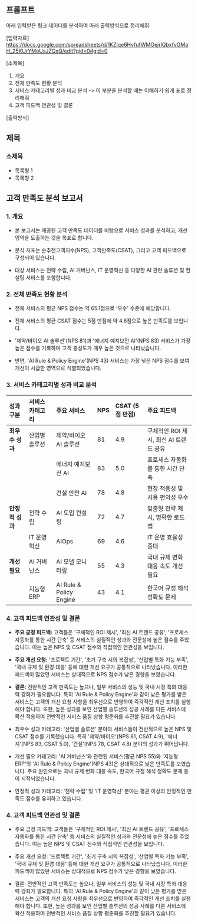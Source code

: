 ## 프롬프트

아래 입력받은 링크 데이터를 분석하여 아래 출력방식으로 정리해줘

[입력자료]
https://docs.google.com/spreadsheets/d/1KZlqe6HvfufWMOejrlQbxfvGMaH_25KUrYMoUsJZQxQ/edit?gid=0#gid=0

[소제목]
1. 개요
2. 전체 만족도 현황 분석
3. 서비스 카테고리별 성과 비교 분석
-> 이 부분을 분석할 때는 이해하기 쉽게 표로 정리해줘
4. 고객 피드백 연관성 및 결론

[출력방식]
## 제목
### 소제목
- 목록형 1
- 목록형 2



## 고객 만족도 분석 보고서
### 1. 개요
- 본 보고서는 제공된 고객 만족도 데이터를 바탕으로 서비스 성과를 분석하고, 개선 영역을 도출하는 것을 목표로 합니다.

- 분석 지표는 순추천고객지수(NPS), 고객만족도(CSAT), 그리고 고객 피드백으로 구성되어 있습니다.

- 대상 서비스는 전략 수립, AI 거버넌스, IT 운영혁신 등 다양한 AI 관련 솔루션 및 컨설팅 서비스를 포함합니다.

### 2. 전체 만족도 현황 분석
- 전체 서비스의 평균 NPS 점수는 약 65.1점으로 '우수' 수준에 해당합니다.

- 전체 서비스의 평균 CSAT 점수는 5점 만점에 약 4.6점으로 높은 만족도를 보입니다.

- '제약/바이오 AI 솔루션'(NPS 81)과 '에너지 예지보전 AI'(NPS 83) 서비스가 가장 높은 점수를 기록하며 고객 충성도가 매우 높은 것으로 나타났습니다.

- 반면, 'AI Rule & Policy Engine'(NPS 43) 서비스는 가장 낮은 NPS 점수를 보여 개선이 시급한 영역으로 식별되었습니다.

### 3. 서비스 카테고리별 성과 비교 분석

| 성과 구분 | 서비스 카테고리 | 주요 서비스 | NPS | CSAT (5점 만점) | 주요 피드백 |
| :--- | :--- | :--- | :--- | :--- | :--- |
| **최우수 성과** | 산업별 솔루션 | 제약/바이오 AI 솔루션 | 81 | 4.9 | 구체적인 ROI 제시, 최신 AI 트렌드 공유 |
| | | 에너지 예지보전 AI | 83 | 5.0 | 프로세스 자동화를 통한 시간 단축 |
| | | 건설 안전 AI | 78 | 4.8 | 현장 적용성 및 사용 편의성 우수 |
| **안정적 성과** | 전략 수립 | AI 도입 컨설팅 | 72 | 4.7 | 맞춤형 전략 제시, 명확한 로드맵 |
| | IT 운영혁신 | AIOps | 69 | 4.6 | IT 운영 효율성 증대 |
| **개선 필요** | AI 거버넌스 | AI 모델 모니터링 | 55 | 4.3 | 국내 규제 변화 대응 속도 개선 필요 |
| | 지능형 ERP | AI Rule & Policy Engine | 43 | 4.1 | 한국어 규정 해석 정확도 문제 |

### 4. 고객 피드백 연관성 및 결론
- **주요 긍정 피드백:** 고객들은 '구체적인 ROI 제시', '최신 AI 트렌드 공유', '프로세스 자동화를 통한 시간 단축' 등 서비스의 실질적인 성과와 전문성에 높은 점수를 주었습니다. 이는 높은 NPS 및 CSAT 점수와 직접적인 연관성을 보입니다.
- **주요 개선 요청:** '프로젝트 기간', '초기 구축 시의 복잡성', '산업별 특화 기능 부족', '국내 규제 및 환경 대응' 등에 대한 개선 요구가 공통적으로 나타났습니다. 이러한 피드백이 많았던 서비스는 상대적으로 NPS 점수가 낮은 경향을 보였습니다.
- **결론:** 전반적인 고객 만족도는 높으나, 일부 서비스의 성능 및 국내 시장 특화 대응력 강화가 필요합니다. 특히 'AI Rule & Policy Engine'과 같이 낮은 평가를 받은 서비스는 고객의 개선 요청 사항을 최우선으로 반영하여 즉각적인 개선 조치를 실행해야 합니다. 또한, 높은 성과를 보인 산업별 솔루션의 성공 사례를 다른 서비스에 확산 적용하여 전반적인 서비스 품질 상향 평준화를 추진할 필요가 있습니다.

- 최우수 성과 카테고리: '산업별 솔루션' 분야의 서비스들이 전반적으로 높은 NPS 및 CSAT 점수를 기록했습니다. 특히 '제약/바이오'(NPS 81, CSAT 4.9),  '에너지'(NPS 83, CSAT 5.0), '건설'(NPS 78, CSAT 4.8) 분야의 성과가 뛰어납니다.


- 개선 필요 카테고리: 'AI 거버넌스'와 관련된 서비스(평균 NPS 55)와 '지능형 ERP'의 'AI Rule & Policy Engine'(NPS 43)은 상대적으로 낮은 만족도를 보였습니다. 주요 원인으로는 국내 규제 변화 대응 속도, 한국어 규정 해석 정확도 문제 등이 지적되었습니다.


- 안정적 성과 카테고리: '전략 수립' 및 'IT 운영혁신' 분야는 평균 이상의 안정적인 만족도 점수를 유지하고 있습니다.

### 4. 고객 피드백 연관성 및 결론

- 주요 긍정 피드백: 고객들은 '구체적인 ROI 제시', '최신 AI 트렌드 공유', '프로세스 자동화를 통한 시간 단축' 등 서비스의 실질적인 성과와 전문성에 높은 점수를 주었습니다. 이는 높은 NPS 및 CSAT 점수와 직접적인 연관성을 보입니다.


- 주요 개선 요청: '프로젝트 기간', '초기 구축 시의 복잡성', '산업별 특화 기능 부족', '국내 규제 및 환경 대응' 등에 대한 개선 요구가 공통적으로 나타났습니다. 이러한 피드백이 많았던 서비스는 상대적으로 NPS 점수가 낮은 경향을 보였습니다.

- 결론: 전반적인 고객 만족도는 높으나, 일부 서비스의 성능 및 국내 시장 특화 대응력 강화가 필요합니다. 특히 'AI Rule & Policy Engine'과 같이 낮은 평가를 받은 서비스는 고객의 개선 요청 사항을 최우선으로 반영하여 즉각적인 개선 조치를 실행해야 합니다. 또한, 높은 성과를 보인 산업별 솔루션의 성공 사례를 다른 서비스에 확산 적용하여 전반적인 서비스 품질 상향 평준화를 추진할 필요가 있습니다.